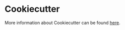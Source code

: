 # Cookiecutter

More information about Cookiecutter can be found [here](https://github.com/cookiecutter/cookiecutter).
